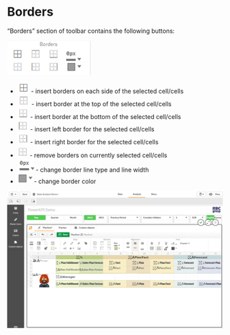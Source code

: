 # Borders

“Borders” section of toolbar contains the following buttons:

![](../.gitbook/assets/image%20%2837%29.png)

* ![](../.gitbook/assets/image%20%283%29.png) - 
  insert borders on each side of the selected cell/cells
* ![](../.gitbook/assets/image%20%2812%29.png) - 
  insert border at the top of the selected cell/cells
* ![](../.gitbook/assets/image%20%28116%29.png) - 
  insert border at the bottom of the selected cell/cells
* ![](../.gitbook/assets/image%20%2844%29.png) - 
  insert left border for the selected cell/cells
* ![](../.gitbook/assets/image%20%28111%29.png) - 
  insert right border for the selected cell/cells
* ![](../.gitbook/assets/image%20%2877%29.png) - 
  remove borders on currently selected cell/cells
* ![](../.gitbook/assets/image%20%2820%29.png) - 
  change border line type and line width
* ![](../.gitbook/assets/image%20%2899%29.png) - 
  change border color

![](../.gitbook/assets/2019-04-02_12-01-39.gif)

